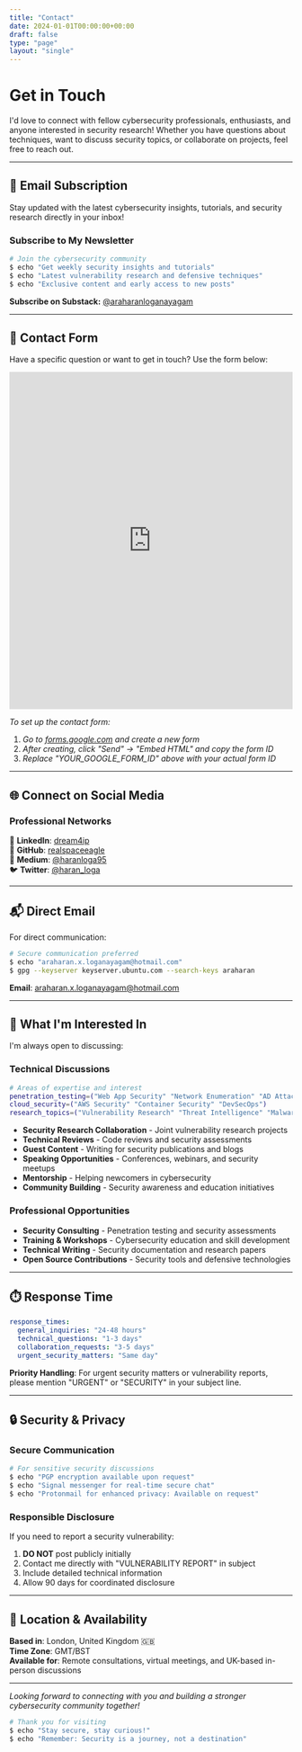 ```yaml
---
title: "Contact"
date: 2024-01-01T00:00:00+00:00
draft: false
type: "page"
layout: "single"
---
```


# Get in Touch

I'd love to connect with fellow cybersecurity professionals, enthusiasts, and anyone interested in security research! Whether you have questions about techniques, want to discuss security topics, or collaborate on projects, feel free to reach out.

---

## 📧 Email Subscription

Stay updated with the latest cybersecurity insights, tutorials, and security research directly in your inbox!

### Subscribe to My Newsletter
```bash
# Join the cybersecurity community
$ echo "Get weekly security insights and tutorials"
$ echo "Latest vulnerability research and defensive techniques"
$ echo "Exclusive content and early access to new posts"
```

**Subscribe on Substack:** [@araharanloganayagam](https://substack.com/@araharanloganayagam)

---

## 📝 Contact Form

Have a specific question or want to get in touch? Use the form below:

<iframe src="https://docs.google.com/forms/d/e/YOUR_GOOGLE_FORM_ID/viewform?embedded=true" width="100%" height="600" frameborder="0" marginheight="0" marginwidth="0">Loading…</iframe>

*To set up the contact form:*
1. *Go to [forms.google.com](https://forms.google.com) and create a new form*
2. *After creating, click "Send" → "Embed HTML" and copy the form ID*
3. *Replace "YOUR_GOOGLE_FORM_ID" above with your actual form ID*

---

## 🌐 Connect on Social Media

### Professional Networks
💼 **LinkedIn**: [dream4ip](https://www.linkedin.com/in/dream4ip/)  
🐙 **GitHub**: [realspaceeagle](https://github.com/realspaceeagle)  
📝 **Medium**: [@haranloga95](https://medium.com/@haranloga95)  
🐦 **Twitter**: [@haran_loga](https://twitter.com/haran_loga)

---

## 📬 Direct Email

For direct communication:

```bash
# Secure communication preferred
$ echo "araharan.x.loganayagam@hotmail.com"
$ gpg --keyserver keyserver.ubuntu.com --search-keys araharan
```

**Email**: [araharan.x.loganayagam@hotmail.com](mailto:araharan.x.loganayagam@hotmail.com)

---

## 🤝 What I'm Interested In

I'm always open to discussing:

### Technical Discussions
```bash
# Areas of expertise and interest
penetration_testing=("Web App Security" "Network Enumeration" "AD Attacks")
cloud_security=("AWS Security" "Container Security" "DevSecOps")
research_topics=("Vulnerability Research" "Threat Intelligence" "Malware Analysis")
```

- **Security Research Collaboration** - Joint vulnerability research projects
- **Technical Reviews** - Code reviews and security assessments  
- **Guest Content** - Writing for security publications and blogs
- **Speaking Opportunities** - Conferences, webinars, and security meetups
- **Mentorship** - Helping newcomers in cybersecurity
- **Community Building** - Security awareness and education initiatives

### Professional Opportunities
- **Security Consulting** - Penetration testing and security assessments
- **Training & Workshops** - Cybersecurity education and skill development
- **Technical Writing** - Security documentation and research papers
- **Open Source Contributions** - Security tools and defensive technologies

---

## ⏱️ Response Time

```yaml
response_times:
  general_inquiries: "24-48 hours"
  technical_questions: "1-3 days"
  collaboration_requests: "3-5 days"
  urgent_security_matters: "Same day"
```

**Priority Handling**: For urgent security matters or vulnerability reports, please mention "URGENT" or "SECURITY" in your subject line.

---

## 🔒 Security & Privacy

### Secure Communication
```bash
# For sensitive security discussions
$ echo "PGP encryption available upon request"
$ echo "Signal messenger for real-time secure chat"
$ echo "Protonmail for enhanced privacy: Available on request"
```

### Responsible Disclosure
If you need to report a security vulnerability:
1. **DO NOT** post publicly initially
2. Contact me directly with "VULNERABILITY REPORT" in subject
3. Include detailed technical information
4. Allow 90 days for coordinated disclosure

---

## 📍 Location & Availability

**Based in**: London, United Kingdom 🇬🇧  
**Time Zone**: GMT/BST  
**Available for**: Remote consultations, virtual meetings, and UK-based in-person discussions

---

*Looking forward to connecting with you and building a stronger cybersecurity community together!*

```bash
# Thank you for visiting
$ echo "Stay secure, stay curious!"
$ echo "Remember: Security is a journey, not a destination"
```